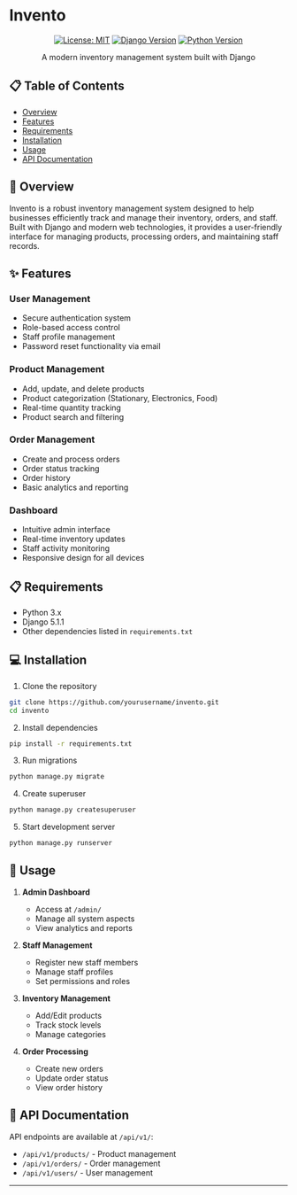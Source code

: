 # Invento

<div align="center">


[![License: MIT](https://img.shields.io/badge/License-MIT-yellow.svg)](https://opensource.org/licenses/MIT)
[![Django Version](https://img.shields.io/badge/Django-5.1.1-green.svg)](https://www.djangoproject.com/)
[![Python Version](https://img.shields.io/badge/Python-3.x-blue.svg)](https://www.python.org/)

A modern inventory management system built with Django
</div>

## 📋 Table of Contents
- [Overview](#overview)
- [Features](#features)
- [Requirements](#requirements)
- [Installation](#installation)
- [Usage](#usage)
- [API Documentation](#api-documentation)

## 🎯 Overview

Invento is a robust inventory management system designed to help businesses efficiently track and manage their inventory, orders, and staff. Built with Django and modern web technologies, it provides a user-friendly interface for managing products, processing orders, and maintaining staff records.

## ✨ Features

### User Management
- Secure authentication system
- Role-based access control
- Staff profile management
- Password reset functionality via email

### Product Management
- Add, update, and delete products
- Product categorization (Stationary, Electronics, Food)
- Real-time quantity tracking
- Product search and filtering

### Order Management
- Create and process orders
- Order status tracking
- Order history
- Basic analytics and reporting

### Dashboard
- Intuitive admin interface
- Real-time inventory updates
- Staff activity monitoring
- Responsive design for all devices

## 📋 Requirements

- Python 3.x
- Django 5.1.1
- Other dependencies listed in `requirements.txt`

## 💻 Installation

1. Clone the repository
```bash
git clone https://github.com/yourusername/invento.git
cd invento
```


2. Install dependencies
```bash
pip install -r requirements.txt
```


3. Run migrations
```bash
python manage.py migrate
```

4. Create superuser
```bash
python manage.py createsuperuser
```

5. Start development server
```bash
python manage.py runserver
```

## 📱 Usage

1. **Admin Dashboard**
   - Access at `/admin/`
   - Manage all system aspects
   - View analytics and reports

2. **Staff Management**
   - Register new staff members
   - Manage staff profiles
   - Set permissions and roles

3. **Inventory Management**
   - Add/Edit products
   - Track stock levels
   - Manage categories

4. **Order Processing**
   - Create new orders
   - Update order status
   - View order history

## 📖 API Documentation

API endpoints are available at `/api/v1/`:

- `/api/v1/products/` - Product management
- `/api/v1/orders/` - Order management
- `/api/v1/users/` - User management


---

